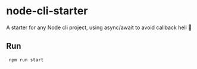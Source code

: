 # node-cli-starter

A starter for any Node cli project, using async/await to avoid callback hell 🚒

## Run

``` npm run start```

